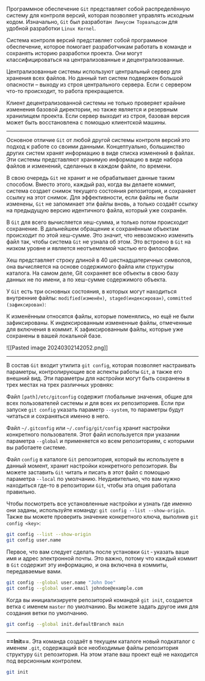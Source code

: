 Программное обеспечение `Git` представляет собой распределённую систему для контроля версий, которая позволяет управлять исходным кодом. Изначально, `Git` был разработан  `Линусом Торвальдсом` для удобной разработки `Linux Kernel`.

Система контроля версий представляет собой программное обеспечение, которое помогает разработчикам работать в команде и сохранять историю разработки проекта.
Они могут классифицироваться на централизованные и децентрализованные.

Централизованные системы используют центральный сервер для хранения всех файлов. Но данный тип систем подвержен большой опасности – выходу из строя центрального сервера. Если с сервером что-то происходит, то работа прекращается.

Клиент децентрализованной системы не только проверяет крайние изменения базовой директории, но также является и резервным хранилищем проекта. Если сервер выходит из строя, базовая версия может быть восстановлена с помощью клиентской машины.

---

Основное отличие `Git` от любой другой системы контроля версий это подход к работе со своими данными. Концептуально, большинство других систем хранят информацию в виде списка изменений в файлах. Эти системы представляют хранимую информацию в виде набора файлов и изменений, сделанных в каждом файле, по времени.

В свою очередь `Git` не хранит и не обрабатывает данные таким способом. Вместо этого, каждый раз, когда вы делаете коммит, система создает снимок текущего состояния репозитория, и сохраняет ссылку на этот снимок. Для эффективности, если файлы не были изменены, `Git` не запоминает эти файлы вновь, а только создаёт ссылку на предыдущую версию идентичного файла, который уже сохранён.

В `Git` для всего вычисляется хеш-сумма, и только потом происходит сохранение. В дальнейшем обращение к сохранённым объектам происходит по этой хеш-сумме. Это значит, что невозможно изменить файл так, чтобы система `Git` не узнала об этом. Это встроено в `Git` на низком уровне и является неотъемлемой частью его философии. 

Хеш представляет строку длиной в 40 шестнадцатеричных символов, она вычисляется на основе содержимого файла или структуры каталога. На самом деле, Git сохраняет все объекты в свою базу данных не по имени, а по хеш-сумме содержимого объекта.

У `Git` есть три основных состояния, в которых могут находиться внутренние         файлы: `modified(изменён)`,  `staged(индексирован)`, `committed (зафиксирован)`:

К изменённым относятся файлы, которые поменялись, но ещё не были зафиксированы.
К индексированным измененные файлы, отмеченные для включения в коммит.
К зафиксированным файлы, которые уже сохранены в вашей локальной базе.

![[Pasted image 20240302142052.png]]

---

В состав `Git` входит утилита `git config`, которая позволяет настраивать параметры, контролирующие все аспекты работы `Git`, а также его внешний вид. Эти параметры для настройки могут быть сохранены в трех местах на трех различных уровнях:

Файл `[path]/etc/gitconfig` содержит глобальные значения, общие для всех пользователей системы и для всех их репозиториев. Если при запуске `git config` указать параметр `--system`, то параметры будут читаться и сохраняться именно в него.

Файл `~/.gitconfig` или `~/.config/git/config` хранит настройки конкретного пользователя. Этот файл используется при указании параметра `--global` и применяется ко всем репозиториям, с которыми вы работаете системе.

Файл `config` в каталоге `Git` репозитория, который вы используете в данный момент, хранит настройки конкретного репозитория. Вы можете заставить `Git` читать и писать в этот файл с помощью параметра `--local` по умолчанию. Неудивительно, что вам нужно находиться где-то в репозитории `Git`, чтобы эта опция работала правильно.

Чтобы посмотреть все установленные настройки и узнать где именно они заданы, используйте команду: `git config --list --show-origin`. Также вы можете проверить значение конкретного ключа, выполнив `git config <key>`:

```sh
git config --list --show-origin
git config user.name
```

Первое, что вам следует сделать после установки `Git` - указать ваше имя и адрес электронной почты. Это важно, потому что каждый коммит в `Git` содержит эту информацию, и она включена в коммиты, передаваемые вами.

```sh
git config --global user.name "John Doe"
git config --global user.email johndoe@example.com
```

Когда вы инициализируете репозиторий командой `git init`, создается ветка с именем `master` по умолчанию. Вы можете задать другое имя для создания ветки по умолчанию.

```sh
git config --global init.defaultBranch main
```

---

**==Init==**. Эта команда создаёт в текущем каталоге новый подкаталог с именем `.git`, содержащий все необходимые файлы репозитория структуру `Git` репозитория. На этом этапе ваш проект ещё не находится под версионным контролем.

```sh
git init
```
